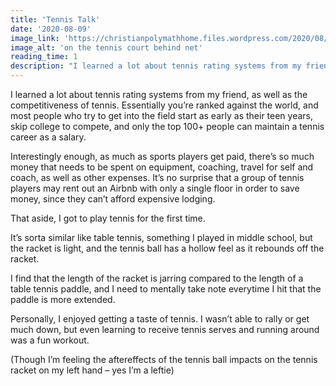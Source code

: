 ```yaml
---
title: 'Tennis Talk'
date: '2020-08-09'
image_link: 'https://christianpolymathhome.files.wordpress.com/2020/08/117385348_811915826011976_5750625179686012209_n.jpg?w=2048'
image_alt: 'on the tennis court behind net'
reading_time: 1
description: "I learned a lot about tennis rating systems from my friend, as well as the competitiveness of tennis. Essentially you’re ranked against the world, and most people who try to get into the field start as early as their teen years, skip college to compete, and only the top 100+ people can maintain a tennis career as a salary."
---
```

I learned a lot about tennis rating systems from my friend, as well as the competitiveness of tennis. Essentially you’re ranked against the world, and most people who try to get into the field start as early as their teen years, skip college to compete, and only the top 100+ people can maintain a tennis career as a salary.

Interestingly enough, as much as sports players get paid, there’s so much money that needs to be spent on equipment, coaching, travel for self and coach, as well as other expenses. It’s no surprise that a group of tennis players may rent out an Airbnb with only a single floor in order to save money, since they can’t afford expensive lodging.

That aside, I got to play tennis for the first time.

It’s sorta similar like table tennis, something I played in middle school, but the racket is light, and the tennis ball has a hollow feel as it rebounds off the racket.

I find that the length of the racket is jarring compared to the length of a table tennis paddle, and I need to mentally take note everytime I hit that the paddle is more extended.

Personally, I enjoyed getting a taste of tennis. I wasn’t able to rally or get much down, but even learning to receive tennis serves and running around was a fun workout.

(Though I’m feeling the aftereffects of the tennis ball impacts on the tennis racket on my left hand – yes I’m a leftie)